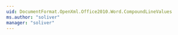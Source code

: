 ```yaml
---
uid: DocumentFormat.OpenXml.Office2010.Word.CompoundLineValues
ms.author: "soliver"
manager: "soliver"
---
```

